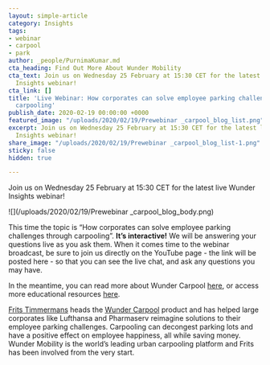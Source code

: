 ```yaml
---
layout: simple-article
category: Insights
tags:
- webinar
- carpool
- park
author: _people/PurnimaKumar.md
cta_heading: Find Out More About Wunder Mobility
cta_text: Join us on Wednesday 25 February at 15:30 CET for the latest live Wunder
  Insights webinar!
cta_link: []
title: 'Live Webinar: How corporates can solve employee parking challenges through
  carpooling'
publish_date: 2020-02-19 00:00:00 +0000
featured_image: "/uploads/2020/02/19/Prewebinar _carpool_blog_list.png"
excerpt: Join us on Wednesday 25 February at 15:30 CET for the latest live Wunder
  Insights webinar!
share_image: "/uploads/2020/02/19/Prewebinar _carpool_blog_list-1.png"
sticky: false
hidden: true

---
```

Join us on Wednesday 25 February at 15:30 CET for the latest live Wunder Insights webinar!

![](/uploads/2020/02/19/Prewebinar _carpool_blog_body.png)

This time the topic is “How corporates can solve employee parking challenges through carpooling”. **It’s interactive!** We will be answering your questions live as you ask them. When it comes time to the webinar broadcast, be sure to join us directly on the YouTube page - the link will be posted here - so that you can see the live chat, and ask any questions you may have. 

In the meantime, you can read more about Wunder Carpool [here](https://www.wundermobility.com/carpool), or access more educational resources [here](https://www.wundermobility.com/blog). 

[Frits Timmermans](https://www.linkedin.com/in/fritstimmermans/) heads the [Wunder Carpool](https://www.wundermobility.com/carpool) product and has helped large corporates like Lufthansa and Pharmaserv reimagine solutions to their employee parking challenges. Carpooling can decongest parking lots and have a positive effect on employee happiness, all while saving money. Wunder Mobility is the world’s leading urban carpooling platform and Frits has been involved from the very start.